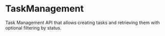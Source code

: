# TaskManagement
Task Management API that allows creating tasks and retrieving them with optional filtering by status.
